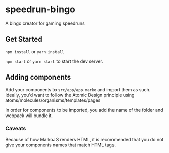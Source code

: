 # speedrun-bingo
A bingo creator for gaming speedruns

## Get Started
`npm install` or `yarn install`

`npm start` or `yarn start` to start the dev server.

## Adding components
Add your components to `src/app/app.marko` and import them as such. Ideally, you'd want to follow the Atomic Design principle using atoms/molecules/organisms/templates/pages

In order for components to be imported, you add the name of the folder and webpack will bundle it.

### Caveats
Because of how MarkoJS renders HTML, it is recommended that you do not give your components names that match HTML tags.
